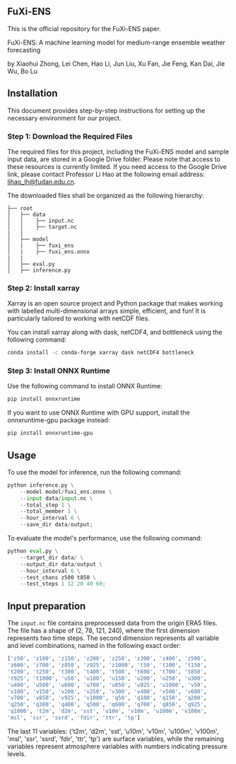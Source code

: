 ## FuXi-ENS


This is the official repository for the FuXi-ENS paper.

FuXi-ENS: A machine learning model for medium-range ensemble weather forecasting

by Xiaohui Zhong, Lei Chen, Hao Li, Jun Liu, Xu Fan, Jie Feng, Kan Dai, Jie Wu, Bo Lu


## Installation
This document provides step-by-step instructions for setting up the necessary environment for our project.

### Step 1: Download the Required Files

The required files for this project, including the FuXi-ENS model and sample input data, are stored in a Google Drive folder. Please note that access to these resources is currently limited. If you need access to the Google Drive link, please contact Professor Li Hao at the following email address: lihao_lh@fudan.edu.cn.

The downloaded files shall be organized as the following hierarchy:

```plain
├── root
│   ├── data
│   │    ├── input.nc
│   │    ├── target.nc
|   |
│   ├── model
│   |    ├── fuxi_ens
│   |    ├── fuxi_ens.onnx
|   |   
│   ├── eval.py
│   ├── inference.py

```


### Step 2: Install xarray

Xarray is an open source project and Python package that makes working with labelled multi-dimensional arrays simple, efficient, and fun! It is particularly tailored to working with netCDF files.

You can install xarray along with dask, netCDF4, and bottleneck using the following command:

```bash
conda install -c conda-forge xarray dask netCDF4 bottleneck
```

### Step 3: Install ONNX Runtime

Use the following command to install ONNX Runtime:

```bash
pip install onnxruntime
```

If you want to use ONNX Runtime with GPU support, install the onnxruntime-gpu package instead:

```bash
pip install onnxruntime-gpu
```


## Usage
To use the model for inference, run the following command:

```python 
python inference.py \
    --model model/fuxi_ens.onnx \
    --input data/input.nc \
    --total_step 1 \
    --total_member 1 \
    --hour_interval 6 \
    --save_dir data/output;
```

To evaluate the model's performance, use the following command:

```python 
python eval.py \
    --target_dir data/ \
    --output_dir data/output \
    --hour_interval 6 \
    --test_chans z500 t850 \
    --test_steps 1 12 20 40 60;
```



## Input preparation 

The `input.nc` file contains preprocessed data from the origin ERA5 files. The file has a shape of (2, 78, 121, 240), where the first dimension represents two time steps. The second dimension represents all variable and level combinations, named in the following exact order:

```python
['z50', 'z100', 'z150', 'z200', 'z250', 'z300', 'z400', 'z500',
'z600', 'z700', 'z850', 'z925', 'z1000', 't50', 't100', 't150',
't200', 't250', 't300', 't400', 't500', 't600', 't700', 't850',
't925', 't1000', 'u50', 'u100', 'u150', 'u200', 'u250', 'u300',
'u400', 'u500', 'u600', 'u700', 'u850', 'u925', 'u1000', 'v50',
'v100', 'v150', 'v200', 'v250', 'v300', 'v400', 'v500', 'v600',
'v700', 'v850', 'v925', 'v1000', 'q50', 'q100', 'q150', 'q200',
'q250', 'q300', 'q400', 'q500', 'q600', 'q700', 'q850', 'q925',
'q1000', 't2m', 'd2m', 'sst', 'u10m', 'v10m', 'u100m', 'v100m',
'msl', 'ssr', 'ssrd', 'fdir', 'ttr', 'tp']
```

The last 11 variables: ('t2m', 'd2m', 'sst', 'u10m', 'v10m', 'u100m', 'v100m',
'msl', 'ssr', 'ssrd', 'fdir', 'ttr', 'tp') are surface variables, while the remaining variables represent atmosphere variables with numbers indicating pressure levels.


